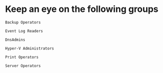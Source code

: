 # Keep an eye on the following groups
```
Backup Operators
```
```
Event Log Readers
```
```
DnsAdmins
```
```
Hyper-V Administrators
```
```
Print Operators
```
```
Server Operators
```
